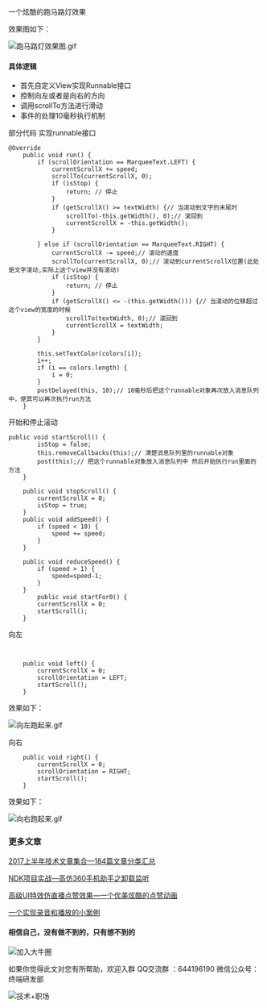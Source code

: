 一个炫酷的跑马路灯效果

效果图如下：

![跑马路灯效果图.gif](http://upload-images.jianshu.io/upload_images/4614633-9fb719d71c12df6c.gif?imageMogr2/auto-orient/strip)



#### 具体逻辑

- 首先自定义View实现Runnable接口
- 控制向左或者是向右的方向
- 调用scrollTo方法进行滑动
- 事件的处理10毫秒执行机制


部分代码
实现runnable接口

```
@Override
	public void run() {
		if (scrollOrientation == MarqueeText.LEFT) {
			currentScrollX += speed;
			scrollTo(currentScrollX, 0);
			if (isStop) {
				return; // 停止
			}
			if (getScrollX() >= textWidth) {// 当滚动到文字的末尾时
				scrollTo(-this.getWidth(), 0);// 滚回到
				currentScrollX = -this.getWidth();
			}

		} else if (scrollOrientation == MarqueeText.RIGHT) {
			currentScrollX -= speed;// 滚动的速度
			scrollTo(currentScrollX, 0);// 滚动到currentScrollX位置(此处是文字滚动,实际上这个view并没有滚动)
			if (isStop) {
				return; // 停止
			}
			if (getScrollX() <= -(this.getWidth())) {// 当滚动的位移超过这个view的宽度的时候
				scrollTo(textWidth, 0);// 滚回到
				currentScrollX = textWidth;
			}
		}

		this.setTextColor(colors[i]);
		i++;
		if (i == colors.length) {
			i = 0;
		}
		postDelayed(this, 10);// 10毫秒后把这个runnable对象再次放入消息队列中，使其可以再次执行run方法
	}
```

开始和停止滚动
```
public void startScroll() {
		isStop = false;
		this.removeCallbacks(this);// 清楚消息队列里的runnable对象
		post(this);// 把这个runnable对象放入消息队列中 然后开始执行run里面的方法
	}

	public void stopScroll() {
		currentScrollX = 0;
		isStop = true;
	}
	public void addSpeed() {
		if (speed < 10) {
			speed += speed;
		}
	}

	public void reduceSpeed() {
		if (speed > 1) {
			speed=speed-1;
		}
	}
		public void startFor0() {
		currentScrollX = 0;
		startScroll();
	}
```
向左
```


	public void left() {
		currentScrollX = 0;
		scrollOrientation = LEFT;
		startScroll();
	}
```

效果如下：

![向左跑起来.gif](http://upload-images.jianshu.io/upload_images/4614633-624475cc13d74833.gif?imageMogr2/auto-orient/strip)


向右

```
	public void right() {
		currentScrollX = 0;
		scrollOrientation = RIGHT;
		startScroll();
	}

```
效果如下：


![向右跑起来.gif](http://upload-images.jianshu.io/upload_images/4614633-abf54a0cca62365d.gif?imageMogr2/auto-orient/strip)

### 更多文章

[ 2017上半年技术文章集合—184篇文章分类汇总](http://blog.csdn.net/androidstarjack/article/details/77923753)

[ NDK项目实战—高仿360手机助手之卸载监听](http://blog.csdn.net/androidstarjack/article/details/77984865)


[高级UI特效仿直播点赞效果—一个优美炫酷的点赞动画](http://mp.weixin.qq.com/s?__biz=MzI3OTU0MzI4MQ==&mid=100000969&idx=1&sn=626d821d16346764fdce33e65f372031&chksm=6b4768575c30e14163ae8fb9f0406db0b3295ce47c4bc27b1df7a3abee1fa0bb71ef27b4e959#rd)

[一个实现录音和播放的小案例](http://mp.weixin.qq.com/s?__biz=MzI3OTU0MzI4MQ==&mid=100000959&idx=1&sn=a5acb0f44fbadeaa9351df067438922c&chksm=6b4768215c30e1371a3c750f2b826f38b3a263c937272ae208717f73f92ed3e8fd8b6a674686#rd)

#### 相信自己，没有做不到的，只有想不到的

![加入大牛圈](http://img.blog.csdn.net/20170910215455020?watermark/2/text/aHR0cDovL2Jsb2cuY3Nkbi5uZXQvYW5kcm9pZHN0YXJqYWNr/font/5a6L5L2T/fontsize/400/fill/I0JBQkFCMA==/dissolve/70/gravity/SouthEast)

 如果你觉得此文对您有所帮助，欢迎入群 QQ交流群 ：644196190
微信公众号：终端研发部

![技术+职场](https://user-gold-cdn.xitu.io/2017/8/1/d354d51a5c58fb8a5ba576f2d9ea7a8e)




